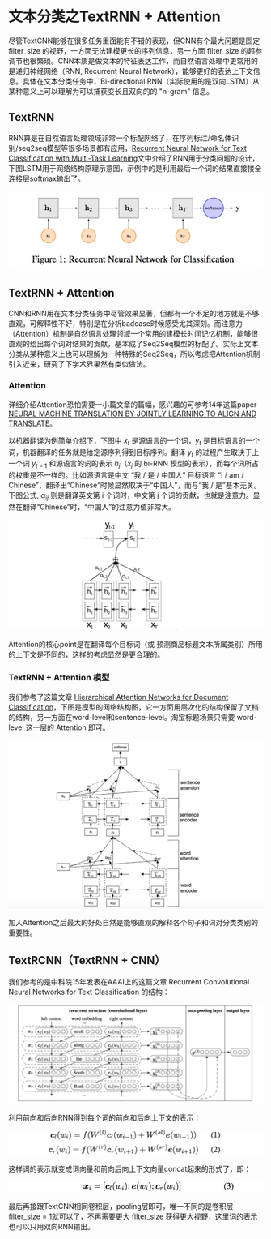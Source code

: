 # 文本分类之TextRNN + Attention
尽管TextCNN能够在很多任务里面能有不错的表现，但CNN有个最大问题是固定 filter_size 的视野，一方面无法建模更长的序列信息，另一方面 filter_size 的超参调节也很繁琐。CNN本质是做文本的特征表达工作，而自然语言处理中更常用的是递归神经网络（RNN, Recurrent Neural Network），能够更好的表达上下文信息。具体在文本分类任务中，Bi-directional RNN（实际使用的是双向LSTM）从某种意义上可以理解为可以捕获变长且双向的的 "n-gram" 信息。

## TextRNN

RNN算是在自然语言处理领域非常一个标配网络了，在序列标注/命名体识别/seq2seq模型等很多场景都有应用，[Recurrent Neural Network for Text Classification with Multi-Task Learning](https://www.ijcai.org/Proceedings/16/Papers/408.pdf)文中介绍了RNN用于分类问题的设计，下图LSTM用于网络结构原理示意图，示例中的是利用最后一个词的结果直接接全连接层softmax输出了。

![文本分类之TextRNN + Attention_1](images/文本分类之TextRNN+Attention_1.jpg)

## TextRNN + Attention
CNN和RNN用在文本分类任务中尽管效果显著，但都有一个不足的地方就是不够直观，可解释性不好，特别是在分析badcase时候感受尤其深刻。而注意力（Attention）机制是自然语言处理领域一个常用的建模长时间记忆机制，能够很直观的给出每个词对结果的贡献，基本成了Seq2Seq模型的标配了。实际上文本分类从某种意义上也可以理解为一种特殊的Seq2Seq，所以考虑把Attention机制引入近来，研究了下学术界果然有类似做法。

### Attention
详细介绍Attention恐怕需要一小篇文章的篇幅，感兴趣的可参考14年这篇paper [NEURAL MACHINE TRANSLATION BY JOINTLY LEARNING TO ALIGN AND TRANSLATE](https://arxiv.org/pdf/1409.0473v7.pdf)。

以机器翻译为例简单介绍下，下图中 $x_{t}$ 是源语言的一个词，$y_{t}$ 是目标语言的一个词，机器翻译的任务就是给定源序列得到目标序列。翻译 $y_{t}$ 的过程产生取决于上一个词 $y_{t-1}$ 和源语言的词的表示 $h_{j}$（$x_{j}$ 的 bi-RNN 模型的表示），而每个词所占的权重是不一样的。比如源语言是中文 “我 / 是 / 中国人” 目标语言 “i / am / Chinese”，翻译出“Chinese”时候显然取决于“中国人”，而与“我 / 是”基本无关。下图公式, $\alpha _{ij}$ 则是翻译英文第 i 个词时，中文第 j 个词的贡献，也就是注意力。显然在翻译“Chinese”时，“中国人”的注意力值非常大。

![文本分类之TextRNN + Attention_2](images/文本分类之TextRNN+Attention_2.jpg)

Attention的核心point是在翻译每个目标词（或 预测商品标题文本所属类别）所用的上下文是不同的，这样的考虑显然是更合理的。

### TextRNN + Attention 模型
我们参考了这篇文章 [Hierarchical Attention Networks for Document Classification](https://www.cs.cmu.edu/~diyiy/docs/naacl16.pdf)，下图是模型的网络结构图，它一方面用层次化的结构保留了文档的结构，另一方面在word-level和sentence-level。淘宝标题场景只需要 word-level 这一层的 Attention 即可。

![文本分类之TextRNN + Attention_3](images/文本分类之TextRNN+Attention_3.jpg)

加入Attention之后最大的好处自然是能够直观的解释各个句子和词对分类类别的重要性。

## TextRCNN（TextRNN + CNN）
我们参考的是中科院15年发表在AAAI上的这篇文章 Recurrent Convolutional Neural Networks for Text Classification 的结构：

![文本分类之TextRNN + Attention_4](images/文本分类之TextRNN+Attention_4.jpg)

利用前向和后向RNN得到每个词的前向和后向上下文的表示：

![文本分类之TextRNN + Attention_5](images/文本分类之TextRNN+Attention_5.jpg)

这样词的表示就变成词向量和前向后向上下文向量concat起来的形式了，即：

![文本分类之TextRNN + Attention_6](images/文本分类之TextRNN+Attention_6.jpg)

最后再接跟TextCNN相同卷积层，pooling层即可，唯一不同的是卷积层 filter\_size = 1就可以了，不再需要更大 filter_size 获得更大视野，这里词的表示也可以只用双向RNN输出。
